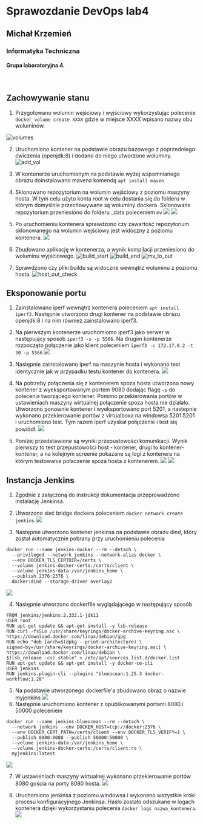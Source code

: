 # Sprawozdanie DevOps lab4
## Michał Krzemień
### Informatyka Techniczna 
#### Grupa laboratoryjna 4.

<br>

## Zachowywanie stanu

1. Przygotowano wolumin wejściowy i wyjściowy wykorzystując polecenie `docker volume create XXXX` gdzie w miejsce XXXX wpisano nazwy obu woluminów.

![volumes](./images/create_volumes.png)

2. Uruchomiono kontener na podstawie obrazu bazowego z poprzedniego ćwiczenia (openjdk:8) i dodano do niego utworzone woluminy.
![add_vol](./images/container_with_volumes.png)

3. W kontenerze uruchomionym na podstawie wyżej wspomnianego obrazu doinstalowano mavena komendą `apt install maven`

4. Sklonowano repozytorium na wolumin wejściowy z poziomu maszyny hosta. W tym celu użyto konta root w celu dostania się do folderu w którym domyślnie przechowywane są woluminy dockera. Sklonowane repozytorium przeniesiono do folderu _data poleceniem `mv`
![](./images/input_vol_clone.png)
![](./images/mv_repo.png)

5. Po uruchomieniu kontenera sprawdzono czy zawartość repozytorium sklonowanego na wolumin wejściowy jest widoczny z poziomu kontenera.
![](./images/repo_in_cont.png)

6. Zbudowano aplikację w kontenerza, a wynik kompilacji przeniesiono do woluminu wyjściowego.
![build_start](./images/cont_build_start.png)
![build_end](./images/cont_build_success.png)
![mv_to_out](./images/cont_mv_build.png)

7. Sprawdzono czy pliki buildu są widoczne wewnątrz woluminu z poziomu hosta.
![host_out_check](./images/host_out_check.png)


## Eksponowanie portu

1. Zainstalowano iperf wewnątrz kontenera poleceniem `apt install iperf3`. Następnie utworzono drugi kontener na podstawie obrazu openjdk:8 i na nim również zainstalowano iperf3. 

2. Na pierwszym kontenerze uruchomiomo iperf3 jako serwer w następujący sposób `iperf3 -s -p 5566`. Na drugim kontenerze rozpoczęto połączenie jako klient poleceniem `iperf3 -c 172.17.0.2 -t 30 -p 5566`
![](images/cont_cont_iperf.png)

3. Następnie zainstalowano iperf na maszynie hosta i wykonano test identycznie jak w przypadku testu kontener do kontenera.
![](images/host_container_connection.png)

4. Na potrzeby połączenia się z kontenerem spoza hosta utworzono nowy kontener z wyeksportowanym portem 9080 dodając flagę `-p` do polecenia tworzącego kontener. Pomimo przekierowania portów w ustawieniach maszyny wirtualnej połączenie spoza hosta nie działało. Utworzono ponownie kontener i wyeksportowano port 5201, a nastepnie wykonano przekierowanie portów z virtualboxa na windowsa 5201:5201 i uruchomiono test. Tym razem iperf uzyskał połączenie i test się powiódł.
![](images/iperf_windows_test.png)
5. Poniżej przedstawione są wyniki przepustowości komunikacji. Wynik pierwszy to test przepustowości host - kontener, drugi to kontener-kontener, a na kolejnym screenie pokazane są logi z kontenera na którym testowanie połaczenie spoza hosta z kontenerem.
![](images/iper_logs1.png)
![](images/iper_logs2.png)

## Instancja Jenkins

1. Zgodnie z załączoną do instrukcji dokumentacja przeprowadzono instalację Jenkinsa.

2. Utworzono sieć bridge dockera poleceniem `docker network create jenkins`
![](images/jenkins_network.png)

3. Następnie utworzono kontener jenkinsa na podstawie obrazu dind, który został automatycznie pobrany przy uruchomieniu polecenia
```
docker run --name jenkins-docker --rm --detach \
  --privileged --network jenkins --network-alias docker \
  --env DOCKER_TLS_CERTDIR=/certs \
  --volume jenkins-docker-certs:/certs/client \
  --volume jenkins-data:/var/jenkins_home \
  --publish 2376:2376 \
  docker:dind --storage-driver overlay2
  ```
  ![](images/jenkins_run.png)

  4. Następnie utworzono dockerfile wyglądającego w następujący sposób
  ```
  FROM jenkins/jenkins:2.332.1-jdk11
USER root
RUN apt-get update && apt-get install -y lsb-release
RUN curl -fsSLo /usr/share/keyrings/docker-archive-keyring.asc \
  https://download.docker.com/linux/debian/gpg
RUN echo "deb [arch=$(dpkg --print-architecture) \
  signed-by=/usr/share/keyrings/docker-archive-keyring.asc] \
  https://download.docker.com/linux/debian \
  $(lsb_release -cs) stable" > /etc/apt/sources.list.d/docker.list
RUN apt-get update && apt-get install -y docker-ce-cli
USER jenkins
RUN jenkins-plugin-cli --plugins "blueocean:1.25.3 docker-workflow:1.28"
  ```
5. Na podstawie utworzonego dockerfile'a zbudowano obraz o nazwie myjenkins
![](images/jenkins_images.png)
6. Następnie uruchomiono kontener z opublikowanymi portami 8080 i 50000 poleceniem
```
docker run --name jenkins-blueocean --rm --detach \
  --network jenkins --env DOCKER_HOST=tcp://docker:2376 \
  --env DOCKER_CERT_PATH=/certs/client --env DOCKER_TLS_VERIFY=1 \
  --publish 8080:8080 --publish 50000:50000 \
  --volume jenkins-data:/var/jenkins_home \
  --volume jenkins-docker-certs:/certs/client:ro \
  myjenkins:latest
```
![](images/jenkins_container_run.png)

7. W ustawieniach maszyny wirtualnej wykonano przekierowanie portów 8080 gościa na porty 8080 hosta.
![](images/port_forwarding.png)

8. Uruchomiono jenkinsa z poziomu windowsa i wykonano wszystkie kroki procesu konfiguracyjnego Jenkinsa. Hasło zostało odszukane w logach kontenera dzięki wykorzystaniu polecenia `docker logs nazwa_kontenera`.
![](images/jenkins_web.png)